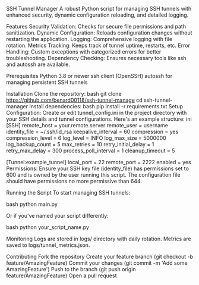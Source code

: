 SSH Tunnel Manager
A robust Python script for managing SSH tunnels with enhanced security, dynamic configuration reloading, and detailed logging.

Features
Security Validation: Checks for secure file permissions and path sanitization.
Dynamic Configuration: Reloads configuration changes without restarting the application.
Logging: Comprehensive logging with file rotation.
Metrics Tracking: Keeps track of tunnel uptime, restarts, etc.
Error Handling: Custom exceptions with categorized errors for better troubleshooting.
Dependency Checking: Ensures necessary tools like ssh and autossh are available.

Prerequisites
Python 3.8 or newer
ssh client (OpenSSH)
autossh for managing persistent SSH tunnels

Installation
Clone the repository:
bash
git clone https://github.com/benard00118/ssh-tunnel-manage
cd ssh-tunnel-manager
Install dependencies:
bash
pip install -r requirements.txt
Setup Configuration:
Create or edit tunnel_config.ini in the project directory with your SSH details and tunnel configurations. Here's an example structure:
ini
[SSH]
remote_host = your.remote.server
remote_user = username
identity_file = ~/.ssh/id_rsa
keepalive_interval = 60
compression = yes
compression_level = 6
log_level = INFO
log_max_size = 5000000
log_backup_count = 5
max_retries = 10
retry_initial_delay = 1
retry_max_delay = 300
process_poll_interval = 1
cleanup_timeout = 5

[Tunnel:example_tunnel]
local_port = 22
remote_port = 2222
enabled = yes
Permissions:
Ensure your SSH key file (identity_file) has permissions set to 600 and is owned by the user running this script.
The configuration file should have permissions no more permissive than 644.

Running the Script
To start managing SSH tunnels:

bash
python main.py

Or if you've named your script differently:

bash
python your_script_name.py

Monitoring
Logs are stored in logs/ directory with daily rotation.
Metrics are saved to logs/tunnel_metrics.json.

Contributing
Fork the repository
Create your feature branch (git checkout -b feature/AmazingFeature)
Commit your changes (git commit -m 'Add some AmazingFeature')
Push to the branch (git push origin feature/AmazingFeature)
Open a pull request
